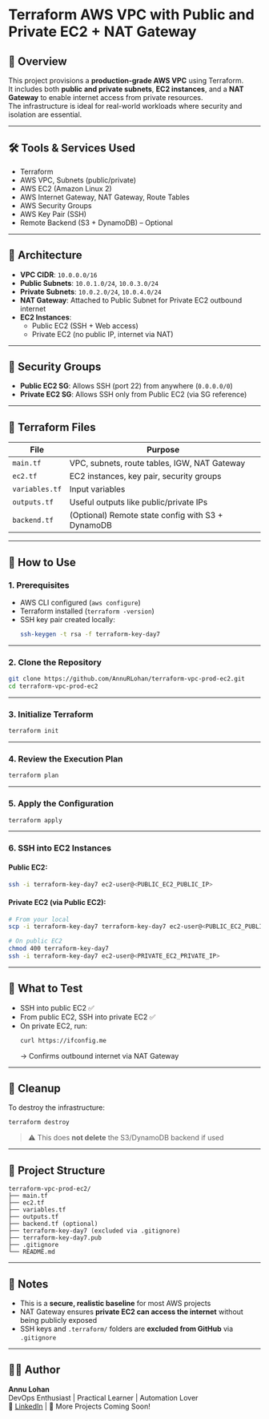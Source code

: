 
# Terraform AWS VPC with Public and Private EC2 + NAT Gateway

## 🧾 Overview

This project provisions a **production-grade AWS VPC** using Terraform.  
It includes both **public and private subnets**, **EC2 instances**, and a **NAT Gateway** to enable internet access from private resources.  
The infrastructure is ideal for real-world workloads where security and isolation are essential.

---

## 🛠️ Tools & Services Used

- Terraform
- AWS VPC, Subnets (public/private)
- AWS EC2 (Amazon Linux 2)
- AWS Internet Gateway, NAT Gateway, Route Tables
- AWS Security Groups
- AWS Key Pair (SSH)
- Remote Backend (S3 + DynamoDB) – Optional

---

## 🧱 Architecture

- **VPC CIDR**: `10.0.0.0/16`
- **Public Subnets**: `10.0.1.0/24`, `10.0.3.0/24`
- **Private Subnets**: `10.0.2.0/24`, `10.0.4.0/24`
- **NAT Gateway**: Attached to Public Subnet for Private EC2 outbound internet
- **EC2 Instances**:
  - Public EC2 (SSH + Web access)
  - Private EC2 (no public IP, internet via NAT)

---

## 🔐 Security Groups

- **Public EC2 SG**: Allows SSH (port 22) from anywhere (`0.0.0.0/0`)
- **Private EC2 SG**: Allows SSH only from Public EC2 (via SG reference)

---

## 🔧 Terraform Files

| File | Purpose |
|------|---------|
| `main.tf` | VPC, subnets, route tables, IGW, NAT Gateway |
| `ec2.tf` | EC2 instances, key pair, security groups |
| `variables.tf` | Input variables |
| `outputs.tf` | Useful outputs like public/private IPs |
| `backend.tf` | (Optional) Remote state config with S3 + DynamoDB |

---

## 🚀 How to Use

### 1. Prerequisites

- AWS CLI configured (`aws configure`)
- Terraform installed (`terraform -version`)
- SSH key pair created locally:
  ```bash
  ssh-keygen -t rsa -f terraform-key-day7
  ```

---

### 2. Clone the Repository

```bash
git clone https://github.com/AnnuRLohan/terraform-vpc-prod-ec2.git
cd terraform-vpc-prod-ec2
```

---

### 3. Initialize Terraform

```bash
terraform init
```

---

### 4. Review the Execution Plan

```bash
terraform plan
```

---

### 5. Apply the Configuration

```bash
terraform apply
```

---

### 6. SSH into EC2 Instances

#### Public EC2:
```bash
ssh -i terraform-key-day7 ec2-user@<PUBLIC_EC2_PUBLIC_IP>
```

#### Private EC2 (via Public EC2):
```bash
# From your local
scp -i terraform-key-day7 terraform-key-day7 ec2-user@<PUBLIC_EC2_PUBLIC_IP>:~/

# On public EC2
chmod 400 terraform-key-day7
ssh -i terraform-key-day7 ec2-user@<PRIVATE_EC2_PRIVATE_IP>
```

---

## 🧪 What to Test

- SSH into public EC2 ✅  
- From public EC2, SSH into private EC2 ✅  
- On private EC2, run:
  ```bash
  curl https://ifconfig.me
  ```
  → Confirms outbound internet via NAT Gateway

---

## 🧹 Cleanup

To destroy the infrastructure:

```bash
terraform destroy
```

> ⚠️ This does **not delete** the S3/DynamoDB backend if used

---

## 📁 Project Structure

```
terraform-vpc-prod-ec2/
├── main.tf
├── ec2.tf
├── variables.tf
├── outputs.tf
├── backend.tf (optional)
├── terraform-key-day7 (excluded via .gitignore)
├── terraform-key-day7.pub
├── .gitignore
└── README.md
```

---

## 📌 Notes

- This is a **secure, realistic baseline** for most AWS projects
- NAT Gateway ensures **private EC2 can access the internet** without being publicly exposed
- SSH keys and `.terraform/` folders are **excluded from GitHub** via `.gitignore`

---

## 👨‍💻 Author

**Annu Lohan**  
DevOps Enthusiast | Practical Learner | Automation Lover  
🔗 [LinkedIn](https://www.linkedin.com/in/annulohan) | 💼 More Projects Coming Soon!
